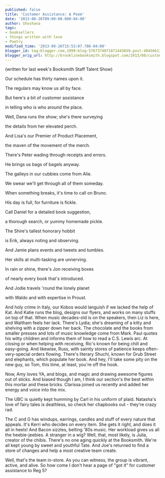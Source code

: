 ```yaml
---
published: false
title: 'Customer Assistance: A Poem'
date: '2013-08-26T09:00:00.000-04:00'
author: Shoshana
tags:
- booksellers
- things written with love
- Poetry
modified_time: '2013-08-26T15:53:07.786-04:00'
blogger_id: tag:blogger.com,1999:blog-5767374071871443859.post-404566135901953283
blogger_orig_url: http://brooklinebooksmith.blogspot.com/2013/08/customer-assistance-poem.html
---
```

(written for last week's Booksmith Staff Talent Show)




Our schedule has thirty names upon it.

The regulars may know us all by face.

But here's a bit of customer assistance

in telling who is who around the place.

Well, Dana runs the show; she's there surveying

the details from her elevated perch.

And Lisa's our Premier of Product Placement,

the maven of the movement of the merch.

There's Peter wading through receipts and errors.

He brings us bags of bagels anyway.

The galleys in our cubbies come from Alie.

We swear we'll get through all of them someday.

When something breaks, it's time to call on Bruno.

His day is full, for furniture is fickle.

Call Daniel for a detailed book suggestion,

a thorough search, or yummy homemade pickle.

The Shire's tallest honorary hobbit

is Erik, always noting and observing.

And Jamie plans events and tweets and tumbles.

Her skills at multi-tasking are unnerving.

In rain or shine, there's Jon receiving boxes

of nearly every book that's introduced.

And Jodie travels 'round the lonely planet

with Waldo and with expertise in Proust.

And holy crime in Italy, our Kobos
would languish if we lacked the help of Kat.
And Katie runs the blog, designs our flyers,
and works on many stuffs on top of that.
When music decades-old is on the speakers,
then Liz is here, and Waltham feels her lack.
There's Lydia; she's dreaming of a kitty
and shelving with a zipper down her back.
The chocolate and the books from smaller presses
and lots of music knowledge come from Mark.
Paul quotes his witty children and informs them
of how to read a C.S. Lewis arc.
At closing or when helping with receiving,
Ric's known for being chill and easy-going.
And likewise, Russ, with saintly stores of patience
keeps often-very-special orders flowing.
There's literary Shuchi, known for Grub Street
and elephants, which populate her book.
And hey, I'll take some pity on the new guy,
so Tom, this time, at least, you're off the hook.

Now, Amy loves YA, and blogs, and magic
and drawing awesome figures out of sticks.
And biased though I am, I think our section's
the best within this mortar and these bricks.
Clarissa joined us recently and added
her energy and voice into the mix.

The UBC is quietly kept humming
by Carl in his uniform of plaid.
Natasha's love of fairy tales is deathless,
so check her chapbooks out - they're crazy rad.




The C and G has windups, earrings, candles
and stuff of every nature that appeals.
It's Kerri who decides on every item.
She gets it right, and does it all in heels!
And Bacon sizzles, belting '80s music.
Her workload gives us all the heebie-jeebies.
A stranger in a wig? Well, that, most likely,
is Julia, creator of the chibis.
There's no one aging quickly at the Booksmith.
We're all kept young by sweet and youthful Tate.
And Joe's returned to find a store of changes
and help a most creative team create.

Well, that's the team in-store. As you can witness,
the group is vibrant, active, and alive.
So how come I don't hear a page of "got it"
for customer assistance to Reg 5?